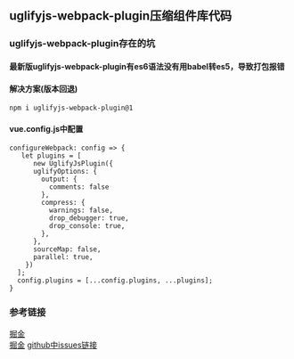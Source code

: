 ## uglifyjs-webpack-plugin压缩组件库代码

### uglifyjs-webpack-plugin存在的坑

#### 最新版uglifyjs-webpack-plugin有es6语法没有用babel转es5，导致打包报错

#### 解决方案(版本回退)
```
npm i uglifyjs-webpack-plugin@1
```

#### vue.config.js中配置
```
configureWebpack: config => {
   let plugins = [
      new UglifyJsPlugin({
      uglifyOptions: {
      	output: {
          comments: false
        },
        compress: {
          warnings: false,
          drop_debugger: true,
          drop_console: true,
        },
      },
      sourceMap: false,
      parallel: true,
    })
  ];
  config.plugins = [...config.plugins, ...plugins];	
}
```

### 参考链接 
[掘金](https://juejin.im/entry/5b4f04adf265da0f5a254a09)    
[掘金](https://segmentfault.com/a/1190000017008697)
[github中issues链接](https://github.com/webpack-contrib/uglifyjs-webpack-plugin/issues/362)  